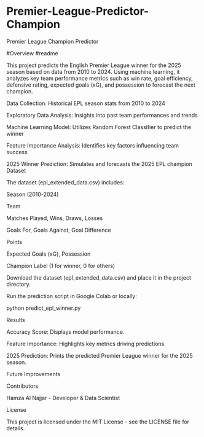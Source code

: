 # Premier-League-Predictor-Champion

Premier League Champion Predictor

#Overview
#readme

This project predicts the English Premier League winner for the 2025 season based on data from 2010 to 2024. Using machine learning, it analyzes key team performance metrics such as win rate, goal efficiency, defensive rating, expected goals (xG), and possession to forecast the next champion.

Data Collection: Historical EPL season stats from 2010 to 2024

Exploratory Data Analysis: Insights into past team performances and trends

Machine Learning Model: Utilizes Random Forest Classifier to predict the winner

Feature Importance Analysis: Identifies key factors influencing team success

2025 Winner Prediction: Simulates and forecasts the 2025 EPL champion
Dataset

The dataset (epl_extended_data.csv) includes:

Season (2010-2024)

Team

Matches Played, Wins, Draws, Losses

Goals For, Goals Against, Goal Difference

Points

Expected Goals (xG), Possession

Champion Label (1 for winner, 0 for others)

Download the dataset (epl_extended_data.csv) and place it in the project directory.

Run the prediction script in Google Colab or locally:

python predict_epl_winner.py

Results

Accuracy Score: Displays model performance.

Feature Importance: Highlights key metrics driving predictions.

2025 Prediction: Prints the predicted Premier League winner for the 2025 season.

Future Improvements

Contributors

Hamza Al Najjar - Developer & Data Scientist

License

This project is licensed under the MIT License - see the LICENSE file for details.

